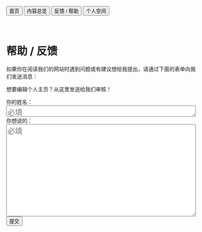 <link rel="stylesheet" type="text/css" href="style.css">

<div class="btn-group">
<a href="https://zz19z-2021-2.github.io/"><button class="button">首页</button></a>
<a href="https://zz19z-2021-2.github.io/overview.html"><button class="button">内容总览</button></a>
<a href="https://zz19z-2021-2.github.io/feedback.html"><button class="button">反馈 / 帮助</button></a>
<a href="https://zz19z-2021-2.github.io/Spaces/spaces.html"><button class="button">个人空间</button></a>
</div>

<br />
<br />

# 帮助 / 反馈

如果你在阅读我们的网站时遇到问题或有建议想给我提出，请通过下面的表单向我们发送消息：

想要编辑个人主页？从这里发送给我们审核！

<form id="my-form" action="https://formspree.io/f/mdoyqljy" method="POST">
  <label>
    你的姓名：<br />
    <textarea rows="1" cols="20" style="font-size:20px;width:100%" required="required" placeholder="必填" name="姓名"></textarea>
  </label>
  <br />
  <label>
    你想说的：<br />
    <textarea rows="10" cols="20" style="font-size:20px;width:100%" name="消息" required="required" placeholder="必填"></textarea>
  </label>
  <br />
  <button id="my-form-button" class="button-link">提交</button>
  <br />
</form>
<script>
    var form = document.getElementById("my-form");
  async function handleSubmit(event) {
  event.preventDefault();
  var status = document.getElementById("my-form-status");
  var data = new FormData(event.target);
  fetch(event.target.action, {
    method: form.method,
    body: data,
    headers: {
        'Accept': 'application/json'
    }
  }).then(response => {
    status.innerHTML = "提交成功！Thank you very much.";
    form.reset()
  }).catch(error => {
    status.innerHTML = "Oh, no！你的建议提交失败，请稍后再试。"
  });
}
form.addEventListener("submit", handleSubmit)
</script>